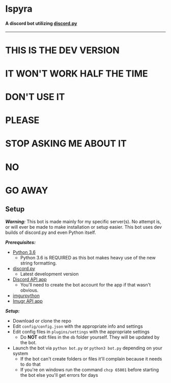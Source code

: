 # **Ispyra**
#### A discord bot utilizing [discord.py](https://github.com/Rapptz/discord.py) 
---
# THIS IS THE DEV VERSION
# IT WON'T WORK HALF THE TIME
# DON'T USE IT
# PLEASE
# STOP ASKING ME ABOUT IT
# NO
# GO AWAY

## **Setup**
***Warning:*** This bot is made mainly for my specific server(s). No attempt is, or will ever
be made to make installation or setup easier. This bot uses dev builds of discord.py and even Python itself.

***Prerequisites:***
- [Python 3.6](https://www.python.org/download/pre-releases/)
  - Python 3.6 is REQUIRED as this bot makes heavy use of the new string formatting.
- [discord.py](https://github.com/Rapptz/discord.py)
  - Latest development version
- [Discord API app](https://discordapp.com/developers/applications/me)
  - You'll need to create the bot account for the app if that wasn't obvious.
- [imgurpython](https://github.com/Imgur/imgurpython)
- [Imugr API app](http://api.imgur.com/)

***Setup:***
- Download or clone the repo
- Edit `config/config.json` with the appropriate info and settings
- Edit config files in `plugins/settings` with the appropriate settings
  - Do **NOT** edit files in the `db` folder yourself. They will be updated by the bot.
- Launch the bot via `python bot.py` or `python3 bot.py` depending on your system
  - If the bot can't create folders or files it'll complain because it needs to do that
  - If you're on windows run the command `chcp 65001` before starting the bot else you'll get errors for days
